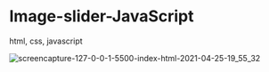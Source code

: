 # Image-slider-JavaScript
html, css, javascript

![screencapture-127-0-0-1-5500-index-html-2021-04-25-19_55_32](https://user-images.githubusercontent.com/56125560/115996755-55862e80-a600-11eb-9321-d431437c93fc.png)

